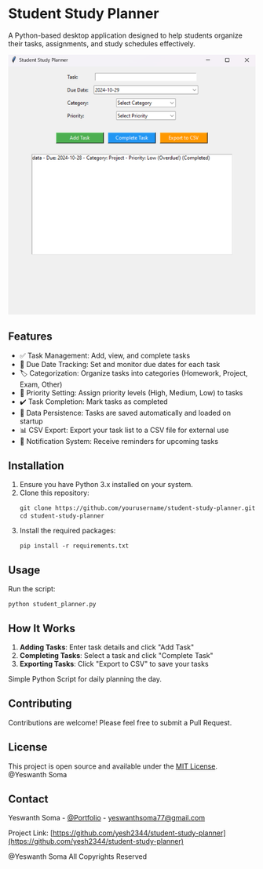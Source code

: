 # Student Study Planner

A Python-based desktop application designed to help students organize their tasks, assignments, and study schedules effectively.

![Student Study Planner Screenshot](https://github.com/Yesh2344/Student-Planner/blob/main/student_planner_picture.png)

## Features

- ✅ Task Management: Add, view, and complete tasks
- 📅 Due Date Tracking: Set and monitor due dates for each task
- 🏷️ Categorization: Organize tasks into categories (Homework, Project, Exam, Other)
- 🚩 Priority Setting: Assign priority levels (High, Medium, Low) to tasks
- ✔️ Task Completion: Mark tasks as completed
- 💾 Data Persistence: Tasks are saved automatically and loaded on startup
- 📊 CSV Export: Export your task list to a CSV file for external use
- 🔔 Notification System: Receive reminders for upcoming tasks

## Installation

1. Ensure you have Python 3.x installed on your system.
2. Clone this repository:
   ```
   git clone https://github.com/yourusername/student-study-planner.git
   cd student-study-planner
   ```
3. Install the required packages:
   ```
   pip install -r requirements.txt
   ```

## Usage

Run the script:
```
python student_planner.py
```

## How It Works

1. **Adding Tasks**: Enter task details and click "Add Task"
2. **Completing Tasks**: Select a task and click "Complete Task"
3. **Exporting Tasks**: Click "Export to CSV" to save your tasks

Simple Python Script for daily planning the day.

## Contributing

Contributions are welcome! Please feel free to submit a Pull Request.

## License

This project is open source and available under the [MIT License](LICENSE).
@Yeswanth Soma
## Contact

Yeswanth Soma - [@Portfolio](https://yeswanthsoma.onrender.com) - yeswanthsoma77@gmail.com

Project Link: [https://github.com/yesh2344/student-study-planner](https://github.com/yesh2344/student-study-planner)

@Yeswanth Soma All Copyrights Reserved

